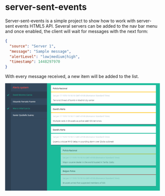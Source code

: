 # server-sent-events
Server-sent-events is a simple project to show how to work with server-sent events HTML5 API. Several servers can be added to the nav bar menu and once enabled, the client will wait for messages with the next form:

``` json
{
  "source": "Server 1",
  "message": "Sample message",
  "alertLevel": "low|medium|high",
  "timestamp": 1448297970
}
```

With every message received, a new item will be added to the list.

![Screenshot of the project land page](doc/img/sse.png "Project land page")
